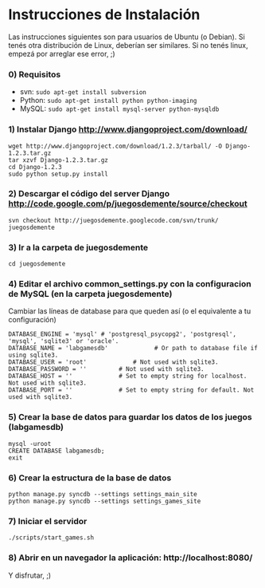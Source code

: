 # Instrucciones de Instalación #
Las instrucciones siguientes son para usuarios de Ubuntu (o Debian). Si tenés otra distribución de Linux, deberían ser similares. Si no tenés linux, empezá por arreglar ese error, ;)

### 0) Requisitos ###
  * svn: `sudo apt-get install subversion`
  * Python: `sudo apt-get install python python-imaging`
  * MySQL: `sudo apt-get install mysql-server python-mysqldb`

### 1) Instalar Django http://www.djangoproject.com/download/ ###
```
wget http://www.djangoproject.com/download/1.2.3/tarball/ -O Django-1.2.3.tar.gz
tar xzvf Django-1.2.3.tar.gz
cd Django-1.2.3
sudo python setup.py install
```

### 2) Descargar el código del server Django http://code.google.com/p/juegosdemente/source/checkout ###
```
svn checkout http://juegosdemente.googlecode.com/svn/trunk/ juegosdemente
```

### 3) Ir a la carpeta de juegosdemente ###
```
cd juegosdemente
```

### 4) Editar el archivo common\_settings.py con la configuracion de MySQL (en la carpeta juegosdemente) ###
Cambiar las líneas de database para que queden así (o el equivalente a tu configuración)
```
DATABASE_ENGINE = 'mysql' # 'postgresql_psycopg2', 'postgresql', 'mysql', 'sqlite3' or 'oracle'.
DATABASE_NAME = 'labgamesdb'             # Or path to database file if using sqlite3.
DATABASE_USER = 'root'             # Not used with sqlite3.
DATABASE_PASSWORD = ''         # Not used with sqlite3.
DATABASE_HOST = ''             # Set to empty string for localhost. Not used with sqlite3.
DATABASE_PORT = ''             # Set to empty string for default. Not used with sqlite3.
```

### 5) Crear la base de datos para guardar los datos de los juegos (labgamesdb) ###
```
mysql -uroot
CREATE DATABASE labgamesdb;
exit
```

### 6) Crear la estructura de la base de datos ###
```
python manage.py syncdb --settings settings_main_site
python manage.py syncdb --settings settings_games_site
```

### 7) Iniciar el servidor ###
```
./scripts/start_games.sh
```

### 8) Abrir en un navegador la aplicación: http://localhost:8080/ ###
Y disfrutar, ;)